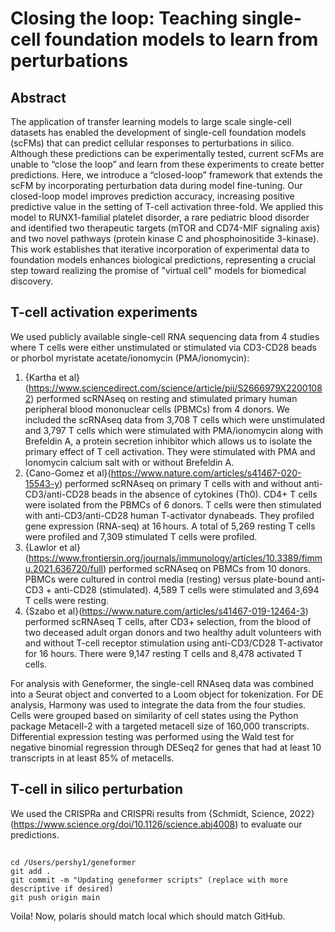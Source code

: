 # Closing the loop: Teaching single-cell foundation models to learn from perturbations

## Abstract 
The application of transfer learning models to large scale single-cell datasets has enabled the development of single-cell foundation models (scFMs) that can predict cellular responses to perturbations in silico. Although these predictions can be experimentally tested, current scFMs are unable to “close the loop” and learn from these experiments to create better predictions. Here, we introduce a “closed-loop” framework that extends the scFM by incorporating perturbation data during model fine-tuning. Our closed-loop model improves prediction accuracy, increasing positive predictive value in the setting of T-cell activation three-fold. We applied this model to RUNX1-familial platelet disorder, a rare pediatric blood disorder and identified two therapeutic targets (mTOR and CD74-MIF signaling axis) and two novel pathways (protein kinase C and phosphoinositide 3-kinase). This work establishes that iterative incorporation of experimental data to foundation models enhances biological predictions, representing a crucial step toward realizing the promise of "virtual cell" models for biomedical discovery.

## T-cell activation experiments
We used publicly available single-cell RNA sequencing data from 4 studies where T cells were either unstimulated or stimulated via CD3-CD28 beads or phorbol myristate acetate/ionomycin (PMA/ionomycin): 
1.	{Kartha et al}(https://www.sciencedirect.com/science/article/pii/S2666979X22001082) performed scRNAseq on resting and stimulated primary human peripheral blood mononuclear cells (PBMCs) from 4 donors. We included the scRNAseq data from 3,708 T cells which were unstimulated and 3,797 T cells which were stimulated with PMA/ionomycin along with Brefeldin A, a protein secretion inhibitor which allows us to isolate the primary effect of T cell activation. They were stimulated with PMA and Ionomycin calcium salt with or without Brefeldin A.
2.	{Cano-Gomez et al}(https://www.nature.com/articles/s41467-020-15543-y) performed scRNAseq on primary T cells with and without anti-CD3/anti-CD28 beads in the absence of cytokines (Th0). CD4+ T cells were isolated from the PBMCs of 6 donors. T cells were then stimulated with anti-CD3/anti-CD28 human T-activator dynabeads. They profiled gene expression (RNA-seq) at 16 hours. A total of 5,269 resting T cells were profiled and 7,309 stimulated T cells were profiled.
3.	{Lawlor et al}(https://www.frontiersin.org/journals/immunology/articles/10.3389/fimmu.2021.636720/full) performed scRNAseq on PBMCs from 10 donors. PBMCs were cultured in control media (resting) versus plate-bound anti-CD3 + anti-CD28 (stimulated). 4,589 T cells were stimulated and 3,694 T cells were resting.
4.	{Szabo et al}(https://www.nature.com/articles/s41467-019-12464-3) performed scRNAseq T cells, after CD3+ selection, from the blood of two deceased adult organ donors and two healthy adult volunteers with and without T-cell receptor stimulation using anti-CD3/CD28 T-activator for 16 hours. There were 9,147 resting T cells and 8,478 activated T cells.

For analysis with Geneformer, the single-cell RNAseq data was combined into a Seurat object and converted to a Loom object for tokenization. For DE analysis, Harmony was used to integrate the data from the four studies. Cells were grouped based on similarity of cell states using the Python package Metacell-2 with a targeted metacell size of 160,000 transcripts. Differential expression testing was performed using the Wald test for negative binomial regression through DESeq2 for genes that had at least 10 transcripts in at least 85% of metacells.

## T-cell in silico perturbation


We used the CRISPRa and CRISPRi results from {Schmidt, Science, 2022}(https://www.science.org/doi/10.1126/science.abj4008) to evaluate our predictions. 

## 
```
cd /Users/pershy1/geneformer
git add .
git commit -m "Updating geneformer scripts" (replace with more descriptive if desired)
git push origin main
```

Voila! Now, polaris should match local which should match GitHub.
